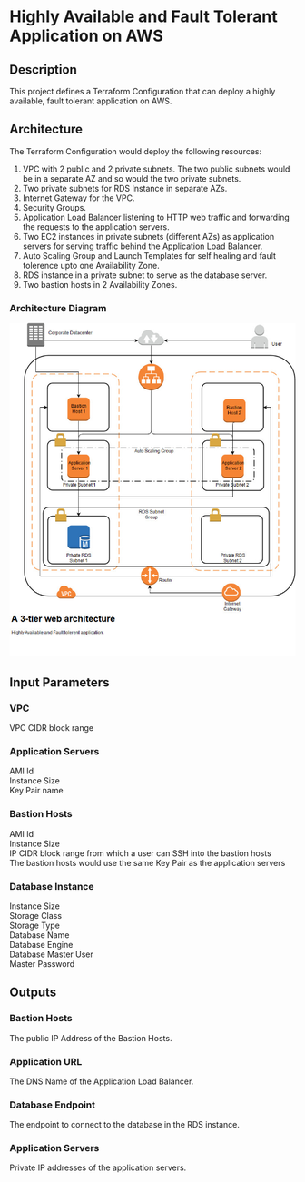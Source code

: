 # Highly Available and Fault Tolerant Application on AWS

## Description
This project defines a Terraform Configuration that can deploy a highly available, fault tolerant application on AWS.

## Architecture
The Terraform Configuration would deploy the following resources:  
1. VPC with 2 public and 2 private subnets. The two public subnets would be in a separate AZ and so would the two private subnets.
1. Two private subnets for RDS Instance in separate AZs.
1. Internet Gateway for the VPC.
1. Security Groups.
1. Application Load Balancer listening to HTTP web traffic and forwarding the requests to the application servers.
1. Two EC2 instances in private subnets (different AZs) as application servers for serving traffic behind the Application Load Balancer.
1. Auto Scaling Group and Launch Templates for self healing and fault tolerence upto one Availability Zone.
1. RDS instance in a private subnet to serve as the database server.
1. Two bastion hosts in 2 Availability Zones.

### Architecture Diagram
![Highly-Avaailable and Fault-Tolerant web application](assets/HA-FT-Application.jpg?sanitize=true)
## Input Parameters

### VPC
VPC CIDR block range  

### Application Servers
AMI Id  
Instance Size  
Key Pair name  

### Bastion Hosts
AMI Id  
Instance Size  
IP CIDR block range from which a user can SSH into the bastion hosts  
The bastion hosts would use the same Key Pair as the application servers  

### Database Instance
Instance Size  
Storage Class  
Storage Type  
Database Name  
Database Engine  
Database Master User  
Master Password  

## Outputs

### Bastion Hosts
The public IP Address of the Bastion Hosts.

### Application URL
The DNS Name of the Application Load Balancer.

### Database Endpoint
The endpoint to connect to the database in the RDS instance.

### Application Servers
Private IP addresses of the application servers.